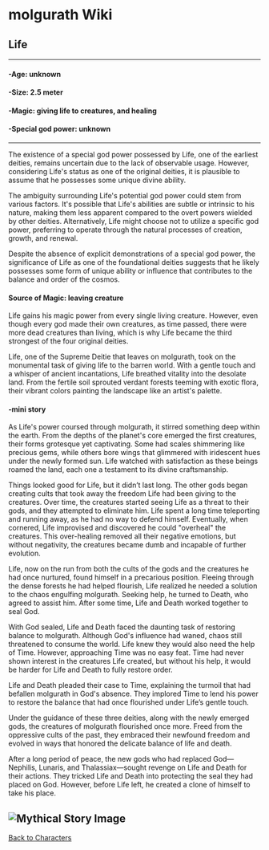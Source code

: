 # molgurath Wiki

## Life
---
#### -Age: unknown 
#### -Size: 2.5 meter 
#### -Magic: giving life to creatures,  and healing 
#### -Special god power: unknown 
---
The existence of a special god power possessed by Life, one of the earliest deities, remains uncertain due to the lack of observable usage. However, considering Life's status as one of the original deities, it is plausible to assume that he possesses some unique divine ability.

The ambiguity surrounding Life's potential god power could stem from various factors. It's possible that Life's abilities are subtle or intrinsic to his nature, making them less apparent compared to the overt powers wielded by other deities. Alternatively, Life might choose not to utilize a specific god power, preferring to operate through the natural processes of creation, growth, and renewal.

Despite the absence of explicit demonstrations of a special god power, the significance of Life as one of the foundational deities suggests that he likely possesses some form of unique ability or influence that contributes to the balance and order of the cosmos.

#### Source of Magic: leaving creature

Life gains his magic power from every single living creature. However, even though every god made their own creatures, as time passed, there were more dead creatures than living, which is why Life became the third strongest of the four original deities.

Life, one of the Supreme Deitie that leaves on molgurath, took on the monumental task of giving life to the barren world. With a gentle touch and a whisper of ancient incantations, Life breathed vitality into the desolate land. From the fertile soil sprouted verdant forests teeming with exotic flora, their vibrant colors painting the landscape like an artist's palette.
#### -mini story
As Life's power coursed through molgurath, it stirred something deep within the earth. From the depths of the planet's core emerged the first creatures, their forms grotesque yet captivating. Some had scales shimmering like precious gems, while others bore wings that glimmered with iridescent hues under the newly formed sun. Life watched with satisfaction as these beings roamed the land, each one a testament to its divine craftsmanship.

Things looked good for Life, but it didn’t last long. The other gods began creating cults that took away the freedom Life had been giving to the creatures. Over time, the creatures started seeing Life as a threat to their gods, and they attempted to eliminate him. Life spent a long time teleporting and running away, as he had no way to defend himself. Eventually, when cornered, Life improvised and discovered he could "overheal" the creatures. This over-healing removed all their negative emotions, but without negativity, the creatures became dumb and incapable of further evolution.

Life, now on the run from both the cults of the gods and the creatures he had once nurtured, found himself in a precarious position. Fleeing through the dense forests he had helped flourish, Life realized he needed a solution to the chaos engulfing molgurath. Seeking help, he turned to Death, who agreed to assist him. After some time, Life and Death worked together to seal God.

With God sealed, Life and Death faced the daunting task of restoring balance to molgurath. Although God's influence had waned, chaos still threatened to consume the world. Life knew they would also need the help of Time. However, approaching Time was no easy feat. Time had never shown interest in the creatures Life created, but without his help, it would be harder for Life and Death to fully restore order.

Life and Death pleaded their case to Time, explaining the turmoil that had befallen molgurath in God's absence. They implored Time to lend his power to restore the balance that had once flourished under Life’s gentle touch.

Under the guidance of these three deities, along with the newly emerged gods, the creatures of molgurath flourished once more. Freed from the oppressive cults of the past, they embraced their newfound freedom and evolved in ways that honored the delicate balance of life and death.

After a long period of peace, the new gods who had replaced God—Nephilis, Lunaris, and Thalassiax—sought revenge on Life and Death for their actions. They tricked Life and Death into protecting the seal they had placed on God. However, before Life left, he created a clone of himself to take his place.

![Mythical Story Image](https://github.com/user-attachments/assets/78b4ff84-4152-4fc2-aa0a-94b92ff4d015)
---
[Back to Characters](../first-deities.md)
































